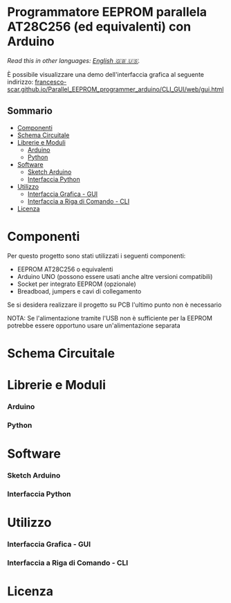 # Programmatore EEPROM parallela AT28C256 (ed equivalenti) con Arduino

*Read this in other languages: [English :uk: :us:](README.md).*

È possibile visualizzare una demo dell'interfaccia grafica al seguente indirizzo: [francesco-scar.github.io/Parallel_EEPROM_programmer_arduino/CLI_GUI/web/gui.html](https://francesco-scar.github.io/Parallel_EEPROM_programmer_arduino/CLI_GUI/web/gui.html)

## Sommario
- [Componenti](#componenti)
- [Schema Circuitale](#schema-circuitale)
- [Librerie e Moduli](#librerie-e-moduli)
  - [Arduino](#arduino)
  - [Python](#python)
- [Software](#software)
  - [Sketch Arduino](#sketch-arduino)
  - [Interfaccia Python](interfaccia-python)
- [Utilizzo](#utilizzo)
  - [Interfaccia Grafica - GUI](#interfaccia-grafica-gui)
  - [Interfaccia a Riga di Comando - CLI](#interfaccia-a-riga-di-comando-cli)
- [Licenza](#licenza)

# Componenti
Per questo progetto sono stati utilizzati i seguenti componenti:
- EEPROM AT28C256 o equivalenti
- Arduino UNO (possono essere usati anche altre versioni compatibili)
- Socket per integrato EEPROM (opzionale)
- Breadboad, jumpers e cavi di collegamento

Se si desidera realizzare il progetto su PCB l'ultimo punto non è necessario

NOTA: Se l'alimentazione tramite l'USB non è sufficiente per la EEPROM potrebbe essere opportuno usare un'alimentazione separata

# Schema Circuitale
# Librerie e Moduli
### Arduino
### Python
# Software
### Sketch Arduino
### Interfaccia Python
# Utilizzo
### Interfaccia Grafica - GUI
### Interfaccia a Riga di Comando - CLI
# Licenza
